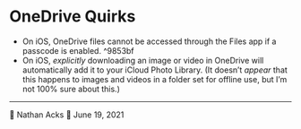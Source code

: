 # OneDrive Quirks

* On iOS, OneDrive files cannot be accessed through the Files app if a passcode is enabled. ^9853bf
* On iOS, *explicitly* downloading an image or video in OneDrive will automatically add it to your iCloud Photo Library. (It doesn’t *appear* that this happens to images and videos in a folder set for offline use, but I’m not 100% sure about this.)

- - - -

👤 Nathan Acks
📅 June 19, 2021
